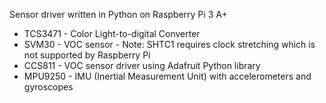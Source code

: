 Sensor driver written in Python on Raspberry Pi 3 A+
* TCS3471 - Color Light-to-digital Converter
* SVM30 - VOC sensor - Note: SHTC1 requires clock stretching which is not supported by Raspberry Pi
* CCS811 - VOC sensor driver using Adafruit Python library
* MPU9250 - IMU (Inertial Measurement Unit) with accelerometers and gyroscopes
